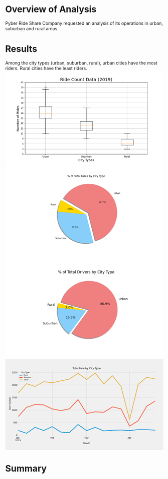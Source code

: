 # Overview of Analysis
Pyber Ride Share Company requested an analysis of its operations in urban, suburban and rural areas. 
# Results
Among the city types (urban, suburban, rural), urban cities have the most riders. Rural cities have the least riders. 
!["Fig2"](https://github.com/dagibbins186/PyBer_Analysis/blob/main/PyBer_Analysis/analysis/Fig2.png)
!["Fig5"](https://github.com/dagibbins186/PyBer_Analysis/blob/main/PyBer_Analysis/analysis/Fig5.png)
!["Fig7"](https://github.com/dagibbins186/PyBer_Analysis/blob/main/PyBer_Analysis/analysis/Fig7.png)
!["Fig8"](https://github.com/dagibbins186/PyBer_Analysis/blob/main/PyBer_Analysis/analysis/Fig8.png)
# Summary

